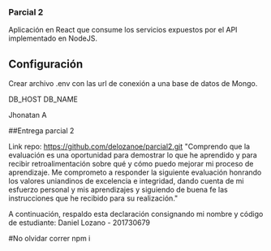 ### Parcial 2

Aplicación en React que consume los servicios expuestos por el API implementado en NodeJS.

## Configuración
Crear archivo .env con las url de conexión a una base de datos de Mongo.

DB_HOST
DB_NAME


Jhonatan A

##Entrega parcial 2

Link repo: https://github.com/delozanoe/parcial2.git
"Comprendo que la evaluación es una oportunidad para demostrar lo que he aprendido y para recibir retroalimentación sobre qué y cómo puedo mejorar mi proceso de aprendizaje. Me comprometo a responder la siguiente evaluación honrando los valores uniandinos de excelencia e integridad, dando cuenta de mi esfuerzo personal y mis aprendizajes y siguiendo de buena fe las instrucciones que he recibido para su realización."

 

A continuación, respaldo esta declaración consignando mi nombre y código de estudiante: Daniel Lozano - 201730679

#No olvidar correr npm i